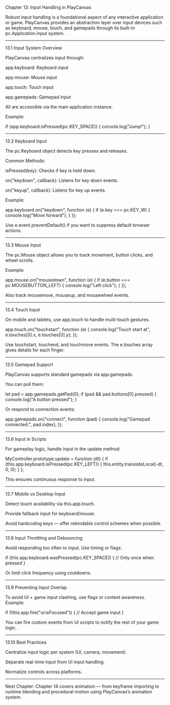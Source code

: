 Chapter 13: Input Handling in PlayCanvas

Robust input handling is a foundational aspect of any interactive application or game. PlayCanvas provides an abstraction layer over input devices such as keyboard, mouse, touch, and gamepads through its built-in pc.Application.input system.


---

13.1 Input System Overview

PlayCanvas centralizes input through:

app.keyboard: Keyboard input

app.mouse: Mouse input

app.touch: Touch input

app.gamepads: Gamepad input


All are accessible via the main application instance.

Example:

if (app.keyboard.isPressed(pc.KEY_SPACE)) {
    console.log("Jump!");
}


---

13.2 Keyboard Input

The pc.Keyboard object detects key presses and releases.

Common Methods:

isPressed(key): Checks if key is held down.

on("keydown", callback): Listens for key down events.

on("keyup", callback): Listens for key up events.


Example:

app.keyboard.on("keydown", function (e) {
    if (e.key === pc.KEY_W) {
        console.log("Move forward");
    }
});

Use e.event.preventDefault() if you want to suppress default browser actions.


---

13.3 Mouse Input

The pc.Mouse object allows you to track movement, button clicks, and wheel scrolls.

Example:

app.mouse.on("mousedown", function (e) {
    if (e.button === pc.MOUSEBUTTON_LEFT) {
        console.log("Left click");
    }
});

Also track mousemove, mouseup, and mousewheel events.


---

13.4 Touch Input

On mobile and tablets, use app.touch to handle multi-touch gestures.

app.touch.on("touchstart", function (e) {
    console.log("Touch start at", e.touches[0].x, e.touches[0].y);
});

Use touchstart, touchend, and touchmove events. The e.touches array gives details for each finger.


---

13.5 Gamepad Support

PlayCanvas supports standard gamepads via app.gamepads.

You can poll them:

let pad = app.gamepads.getPad(0);
if (pad && pad.buttons[0].pressed) {
    console.log("A button pressed");
}

Or respond to connection events:

app.gamepads.on("connect", function (pad) {
    console.log("Gamepad connected:", pad.index);
});


---

13.6 Input in Scripts

For gameplay logic, handle input in the update method:

MyController.prototype.update = function (dt) {
    if (this.app.keyboard.isPressed(pc.KEY_LEFT)) {
        this.entity.translateLocal(-dt, 0, 0);
    }
};

This ensures continuous response to input.


---

13.7 Mobile vs Desktop Input

Detect touch availability via this.app.touch.

Provide fallback input for keyboard/mouse.

Avoid hardcoding keys — offer rebindable control schemes when possible.



---

13.8 Input Throttling and Debouncing

Avoid responding too often to input. Use timing or flags:

if (this.app.keyboard.wasPressed(pc.KEY_SPACE)) {
    // Only once when pressed
}

Or limit click frequency using cooldowns.


---

13.9 Preventing Input Overlap

To avoid UI + game input clashing, use flags or context awareness. Example:

if (!this.app.fire("ui:isFocused")) {
    // Accept game input
}

You can fire custom events from UI scripts to notify the rest of your game logic.


---

13.10 Best Practices

Centralize input logic per system (UI, camera, movement).

Separate real-time input from UI input handling.

Normalize controls across platforms.



---

Next Chapter: Chapter 14 covers animation — from keyframe importing to runtime blending and procedural motion using PlayCanvas’s animation system.

